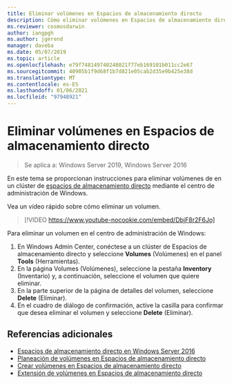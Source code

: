 ```yaml
---
title: Eliminar volúmenes en Espacios de almacenamiento directo
description: Cómo eliminar volúmenes en Espacios de almacenamiento directo mediante el centro de administración de Windows.
ms.reviewer: cosmosdarwin
author: iangpgh
ms.author: jgerend
manager: daveba
ms.date: 05/07/2019
ms.topic: article
ms.openlocfilehash: e79f748149740248021f77eb169101b011cc2e67
ms.sourcegitcommit: 40905b1f9d68f1b7d821e05cab2d35e9b425e38d
ms.translationtype: MT
ms.contentlocale: es-ES
ms.lasthandoff: 01/06/2021
ms.locfileid: "97948921"
---
```

# <a name="deleting-volumes-in-storage-spaces-direct"></a>Eliminar volúmenes en Espacios de almacenamiento directo
> Se aplica a: Windows Server 2019, Windows Server 2016

En este tema se proporcionan instrucciones para eliminar volúmenes de en un clúster de [espacios de almacenamiento directo](storage-spaces-direct-overview.md) mediante el centro de administración de Windows.

Vea un vídeo rápido sobre cómo eliminar un volumen.

> [!VIDEO https://www.youtube-nocookie.com/embed/DbjF8r2F6Jo]

Para eliminar un volumen en el centro de administración de Windows:

1. En Windows Admin Center, conéctese a un clúster de Espacios de almacenamiento directo y seleccione **Volumes** (Volúmenes) en el panel **Tools** (Herramientas).
2. En la página Volumes (Volúmenes), seleccione la pestaña **Inventory** (Inventario) y, a continuación, seleccione el volumen que quiere eliminar.
4. En la parte superior de la página de detalles del volumen, seleccione **Delete** (Eliminar).
5. En el cuadro de diálogo de confirmación, active la casilla para confirmar que desea eliminar el volumen y seleccione **Delete** (Eliminar).

## <a name="additional-references"></a>Referencias adicionales

- [Espacios de almacenamiento directo en Windows Server 2016](storage-spaces-direct-overview.md)
- [Planeación de volúmenes en Espacios de almacenamiento directo](plan-volumes.md)
- [Crear volúmenes en Espacios de almacenamiento directo](create-volumes.md)
- [Extensión de volúmenes en Espacios de almacenamiento directo](resize-volumes.md)
